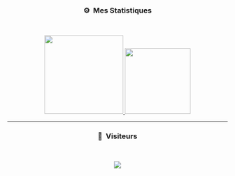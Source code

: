 ### <p align="center">⚙️ &nbsp;Mes Statistiques</p>
<br>
<p align="center">
<a href="https://github.com/SweyzV2">
  <img height="180em" src="https://github-readme-stats-eight-theta.vercel.app/api?username=SweyzV2&show_icons=true&theme=react&include_all_commits=true&locale=fr"/>
  <img height="150em" src="https://github-readme-stats-eight-theta.vercel.app/api/top-langs/?username=SweyzV2&layout=compact&langs_count=8&theme=react&locale=fr"/>
</a>
  
</p>

-----

### <p align="center">👀 &nbsp;Visiteurs</p>
<br>
<p align="center">
  <img src="https://profile-counter.glitch.me/SweyzV2/count.svg" />
</p>
